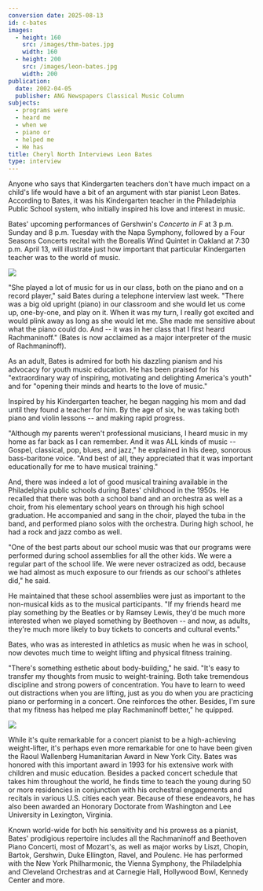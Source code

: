 ```yaml
---
conversion date: 2025-08-13
id: c-bates
images:
  - height: 160
    src: /images/thm-bates.jpg
    width: 160
  - height: 200
    src: /images/leon-bates.jpg
    width: 200
publication:
  date: 2002-04-05
  publisher: ANG Newspapers Classical Music Column
subjects:
  - programs were
  - heard me
  - when we
  - piano or
  - helped me
  - He has
title: Cheryl North Interviews Leon Bates
type: interview
---
```



Anyone who says that Kindergarten teachers don't have much impact on a child's life would have a bit of an argument with star pianist Leon Bates. According to Bates, it was his Kindergarten teacher in the Philadelphia Public School system, who initially inspired his love and interest in music.

Bates' upcoming performances of Gershwin's *Concerto in F* at 3 p.m. Sunday and 8 p.m. Tuesday with the Napa Symphony, followed by a Four Seasons Concerts recital with the Borealis Wind Quintet in Oakland at 7:30 p.m. April 13, will illustrate just how important that particular Kindergarten teacher was to the world of music.

![](/images/thm-bates.jpg)

"She played a lot of music for us in our class, both on the piano and on a record player," said Bates during a telephone interview last week. "There was a big old upright (piano) in our classroom and she would let us come up, one-by-one, and play on it. When it was my turn, I really got excited and would plink away as long as she would let me. She made me sensitive about what the piano could do. And -- it was in her class that I first heard Rachmaninoff." (Bates is now acclaimed as a major interpreter of the music of Rachmaninoff).

As an adult, Bates is admired for both his dazzling pianism and his advocacy for youth music education. He has been praised for his "extraordinary way of inspiring, motivating and delighting America's youth" and for "opening their minds and hearts to the love of music."

Inspired by his Kindergarten teacher, he began nagging his mom and dad until they found a teacher for him. By the age of six, he was taking both piano and violin lessons -- and making rapid progress.

"Although my parents weren't professional musicians, I heard music in my home as far back as I can remember. And it was ALL kinds of music -- Gospel, classical, pop, blues, and jazz," he explained in his deep, sonorous bass-baritone voice. "And best of all, they appreciated that it was important educationally for me to have musical training."

And, there was indeed a lot of good musical training available in the Philadelphia public schools during Bates' childhood in the 1950s. He recalled that there was both a school band and an orchestra as well as a choir, from his elementary school years on through his high school graduation. He accompanied and sang in the choir, played the tuba in the band, and performed piano solos with the orchestra. During high school, he had a rock and jazz combo as well.

"One of the best parts about our school music was that our programs were performed during school assemblies for all the other kids. We were a regular part of the school life. We were never ostracized as odd, because we had almost as much exposure to our friends as our school's athletes did," he said.

He maintained that these school assemblies were just as important to the non-musical kids as to the musical participants. "If my friends heard me play something by the Beatles or by Ramsey Lewis, they'd be much more interested when we played something by Beethoven -- and now, as adults, they're much more likely to buy tickets to concerts and cultural events."

Bates, who was as interested in athletics as music when he was in school, now devotes much time to weight lifting and physical fitness training.

"There's something esthetic about body-building," he said. "It's easy to transfer my thoughts from music to weight-training. Both take tremendous discipline and strong powers of concentration. You have to learn to weed out distractions when you are lifting, just as you do when you are practicing piano or performing in a concert. One reinforces the other. Besides, I'm sure that my fitness has helped me play Rachmaninoff better," he quipped.

![](/images/leon-bates.jpg)

While it's quite remarkable for a concert pianist to be a high-achieving weight-lifter, it's perhaps even more remarkable for one to have been given the Raoul Wallenberg Humanitarian Award in New York City. Bates was honored with this important award in 1993 for his extensive work with children and music education. Besides a packed concert schedule that takes him throughout the world, he finds time to teach the young during 50 or more residencies in conjunction with his orchestral engagements and recitals in various U.S. cities each year. Because of these endeavors, he has also been awarded an Honorary Doctorate from Washington and Lee University in Lexington, Virginia.

Known world-wide for both his sensitivity and his prowess as a pianist, Bates' prodigious repertoire includes all the Rachmaninoff and Beethoven Piano Concerti, most of Mozart's, as well as major works by Liszt, Chopin, Bartok, Gershwin, Duke Ellington, Ravel, and Poulenc. He has performed with the New York Philharmonic, the Vienna Symphony, the Philadelphia and Cleveland Orchestras and at Carnegie Hall, Hollywood Bowl, Kennedy Center and more.


